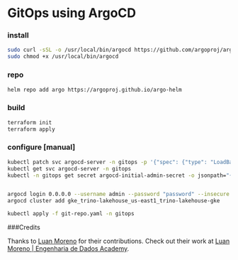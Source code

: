 # GitOps using ArgoCD

### install
```sh
sudo curl -sSL -o /usr/local/bin/argocd https://github.com/argoproj/argo-cd/releases/latest/download/argocd-linux-amd64
sudo chmod +x /usr/local/bin/argocd
```

### repo
```sh
helm repo add argo https://argoproj.github.io/argo-helm
```

### build
```sh
terraform init
terraform apply
```

### configure [manual]
```sh
kubectl patch svc argocd-server -n gitops -p '{"spec": {"type": "LoadBalancer"}}'
kubectl get svc argocd-server -n gitops
kubectl -n gitops get secret argocd-initial-admin-secret -o jsonpath="{.data.password}" | base64 -d; echo


argocd login 0.0.0.0 --username admin --password "password" --insecure
argocd cluster add gke_trino-lakehouse_us-east1_trino-lakehouse-gke

kubectl apply -f git-repo.yaml -n gitops
```

###Credits

Thanks to [Luan Moreno](https://github.com/luanmorenomaciel) for their contributions. Check out their work at [Luan Moreno | Engenharia de Dados Academy](https://www.youtube.com/@LuanMorenoMMaciel).
